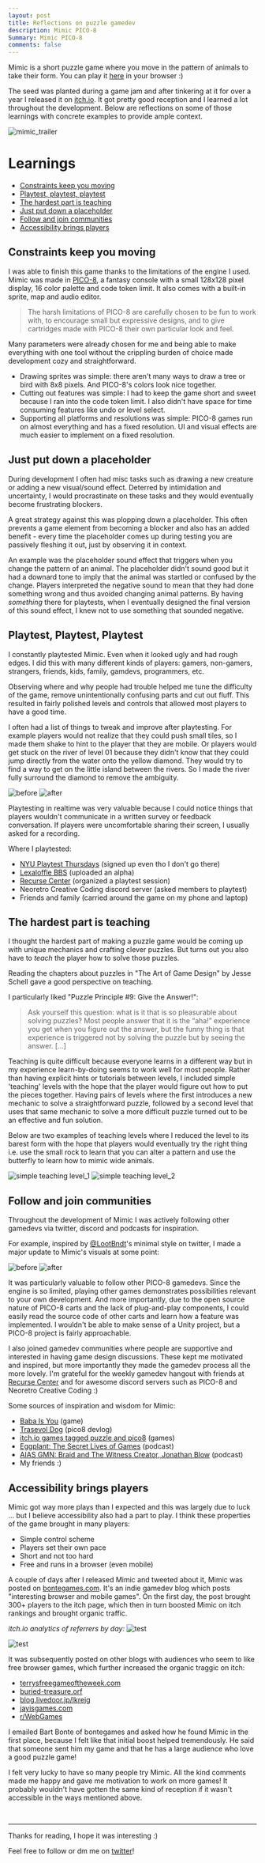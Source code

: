 ```yaml
---
layout: post
title: Reflections on puzzle gamedev
description: Mimic PICO-8
Summary: Mimic PICO-8
comments: false
---
```


Mimic is a short puzzle game where you move in the pattern of animals to take their form. You can play it [here](https://sourencho.itch.io/mimic) in your browser :)

The seed was planted during a game jam and after tinkering at it for over a year I released it on [itch.io](https://itch.io/). It got pretty good reception and I learned a lot throughout the development. Below are reflections on some of those learnings with concrete examples to provide ample context.

![mimic_trailer](/assets/images/posts/puzzle_gamedev_reflections/mimic_trailer.gif)

# Learnings
- [Constraints keep you moving](#constraints-keep-you-moving)
- [Playtest, playtest, playtest](#playtest-playtest-playtest)
- [The hardest part is teaching](#the-hardest-part-is-teaching)
- [Just put down a placeholder](#just-put-down-a-placeholder)
- [Follow and join communities](#follow-and-join-communities)
- [Accessibility brings players](#accessibility-brings-players)

## Constraints keep you moving

I was able to finish this game thanks to the limitations of the engine I used. Mimic was made in [PICO-8](https://www.lexaloffle.com/pico-8.php), a fantasy console with a small 128x128 pixel display, 16 color palette and code token limit. It also comes with a built-in sprite, map and audio editor.

> The harsh limitations of PICO-8 are carefully chosen to be fun to work with, to encourage small but expressive designs, and to give cartridges made with PICO-8 their own particular look and feel.

Many parameters were already chosen for me and being able to make everything with one tool without the crippling burden of choice made development cozy and straightforward. 
- Drawing sprites was simple: there aren't many ways to draw a tree or bird with 8x8 pixels. And PICO-8's colors look nice together.
- Cutting out features was simple: I had to keep the game short and sweet because I ran into the code token limit. I also didn't have space for time consuming features like undo or level select.
- Supporting all platforms and resolutions was simple: PICO-8 games run on almost everything and has a fixed resolution. UI and visual effects are much easier to implement on a fixed resolution.



## Just put down a placeholder

During development I often had misc tasks such as drawing a new creature or adding a new visual/sound effect. Deterred by intimidation and uncertainty, I would procrastinate on these tasks and they would eventually become frustrating blockers.

A great strategy against this was plopping down a placeholder. This often prevents a game element from becoming a blocker and also has an added benefit - every time the placeholder comes up during testing you are passively fleshing it out, just by observing it in context.

An example was the placeholder sound effect that triggers when you change the pattern of an animal. The placeholder didn't sound good but it had a downard tone to imply that the animal was startled or confused by the change. Players interpreted the negative sound to mean that they had done something wrong and thus avoided changing animal patterns. By having _something_ there for playtests, when I eventually designed the final version of this sound effect, I knew not to use something that sounded negative.

## Playtest, Playtest, Playtest

I constantly playtested Mimic. Even when it looked ugly and had rough edges. I did this with many different kinds of players: gamers, non-gamers, strangers, friends, kids, family, gamdevs, programmers, etc.

Observing where and why people had trouble helped me tune the difficulty of the game, remove unintentionally confusing parts and cut out fluff. This resulted in fairly polished levels and controls that allowed most players to have a good time. 

I often had a list of things to tweak and improve after playtesting. For example players would not realize that they could push small tiles, so I made them shake to hint to the player that they are mobile. Or players would get stuck on the river of level 01 because they didn't know that they could jump directly from the water onto the yellow diamond. They would try to find a way to get on the little island between the rivers. So I made the river fully surround the diamond to remove the ambiguity.

![before](/assets/images/posts/puzzle_gamedev_reflections/mimic_level_01_before.png)
![after](/assets/images/posts/puzzle_gamedev_reflections/mimic_level_01_after.png)



Playtesting in realtime was very valuable because I could notice things that players wouldn't communicate in a written survey or feedback conversation. If players were uncomfortable sharing their screen, I usually asked for a recording.

Where I playtested:
- [NYU Playtest Thursdays](https://gamecenter.nyu.edu/events/playtest-thursdays/) (signed up even tho I don't go there)
- [Lexaloffle BBS](https://www.lexaloffle.com/bbs/) (uploaded an alpha)
- [Recurse Center](https://www.recurse.com/) (organized a playtest session)
- Neoretro Creative Coding discord server (asked members to playtest)
- Friends and family (carried around the game on my phone and laptop)

## The hardest part is teaching

I thought the hardest part of making a puzzle game would be coming up with unique mechanics and crafting clever puzzles. But turns out you also have to _teach_ the player how to solve those puzzles.

Reading the chapters about puzzles in "The Art of Game Design" by Jesse Schell gave a good perspective on teaching.

I particularly liked "Puzzle Principle #9: Give the Answer!":
> Ask yourself this question: what is it that is so pleasurable about solving puzzles? Most people answer that it is the “aha!” experience you get when you figure out the answer, but the funny thing is that experience is triggered not by solving the puzzle but by seeing the answer. [...]

Teaching is quite difficult because everyone learns in a different way but in my experience  learn-by-doing seems to work well for most people. Rather than having explicit hints or tutorials between levels, I included simple 'teaching' levels with the hope that the player would figure out how to put the pieces together. Having pairs of levels where the first introduces a new mechanic to solve a straightforward puzzle, followed by a second level that uses that same mechanic to solve a more difficult puzzle turned out to be an effective and fun solution.

Below are two examples of teaching levels where I reduced the level to its barest form with the hope that players would eventually try the right thing i.e. use the small rock to learn that you can alter a pattern and use the butterfly to learn how to mimic wide animals.

![simple teaching level_1](/assets/images/posts/puzzle_gamedev_reflections/simple_teaching_level_1.png)
![simple teaching level_2](/assets/images/posts/puzzle_gamedev_reflections/simple_teaching_level_2.png)

## Follow and join communities

Throughout the development of Mimic I was actively following other gamedevs via twitter, discord and podcasts for inspiration. 

For example, inspired by [@LootBndt](https://twitter.com/LootBndt)'s minimal style on twitter, I made a major update to Mimic's visuals at some point:

![before](/assets/images/posts/puzzle_gamedev_reflections/mimic_visual_style_old.png)
![after](/assets/images/posts/puzzle_gamedev_reflections/mimic_visual_style_new.png)



It was particularly valuable to follow other PICO-8 gamedevs. Since the engine is so limited, playing other games demonstrates possibilities relevant to your own development. And more importantly, due to the open source nature of PICO-8 carts and the lack of plug-and-play components, I could easily read the source code of other carts and learn how a feature was implemented. I wouldn't be able to make sense of a Unity project, but a PICO-8 project is fairly approachable.

I also joined gamedev communities where people are supportive and interested in having game design discussions. These kept me motivated and inspired, but more importantly they made the gamedev process all the more lovely. I'm grateful for the weekly gamedev hangout with friends at [Recurse Center](https://www.recurse.com/) and for awesome discord servers such as PICO-8 and Neoretro Creative Coding :)

Some sources of inspiration and wisdom for Mimic:
- [Baba Is You](https://hempuli.com/baba/) (game)
- [Trasevol Dog](https://trasevol.dog/) (pico8 devlog)
- [itch.io games tagged puzzle and pico8](https://itch.io/games/top-rated/genre-puzzle/tag-pico-8) (games)
- [Eggplant: The Secret Lives of Games](https://eggplant.show/) (podcast)
- [AIAS GMN: Braid and The Witness Creator, Jonathan Blow](https://interactive.libsyn.com/braid-and-the-witness-creator-jonathan-blow) (podcast)
- My friends :)

## Accessibility brings players

Mimic got way more plays than I expected and this was largely due to luck ... but I believe accessibility also had a part to play. I think these properties of the game brought in many players:
- Simple control scheme
- Players set their own pace
- Short and not too hard
- Free and runs in a browser (even mobile)

A couple of days after I released Mimic and tweeted about it, Mimic was posted on [bontegames.com](https://www.bontegames.com/2021/12/mimic-browser.html). It's an indie gamedev blog which posts "interesting browser and mobile games". On the first day, the post brought 300+ players to the itch page, which then in turn boosted Mimic on itch rankings and brought organic traffic.

_itch.io analytics of referrers by day:_
![test](/assets/images/posts/puzzle_gamedev_reflections/referrers_by_day_bontegames.png)

![test](/assets/images/posts/puzzle_gamedev_reflections/referrers_by_day_itchio.png)

It was subsequently posted on other blogs with audiences who seem to like free browser games, which further increased the organic traggic on itch:
- [terrysfreegameoftheweek.com](https://terrysfreegameoftheweek.com/mimic/)
- [buried-treasure.orf](https://buried-treasure.org/2022/01/mimic/)
- [blog.livedoor.jp/lkrejg](http://blog.livedoor.jp/lkrejg/archives/66173151.html)
- [jayisgames.com](https://jayisgames.com/review/weekday-puzzle-n48.php)
- [r/WebGames](https://www.reddit.com/r/WebGames/comments/rn97x4/mimic_by_sourencho_a_short_puzzle_game_where_you/) 


I emailed Bart Bonte of bontegames and asked how he found Mimic in the first place, because I felt like that initial boost helped tremendously. He said that someone sent him my game and that he has a large audience who love a good puzzle game!

I felt very lucky to have so many people try Mimic. All the kind comments made me happy and gave me motivation to work on more games! It probably wouldn't have gotten the same kind of reception if it wasn't accessible in the ways mentioned above.

<br>
<hr>
Thanks for reading, I hope it was interesting :)

Feel free to follow or dm me on [twitter](https://twitter.com/sourencho)!





